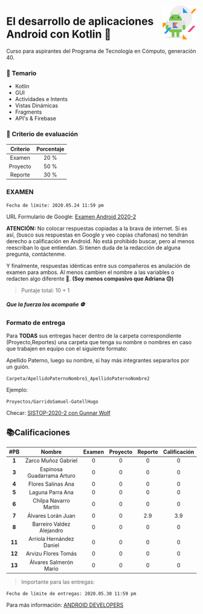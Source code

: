 <p>
  <img src="img/s.png" align = "right"  width="90" height="90"/>
</p>

# El desarrollo de aplicaciones Android con Kotlin 📱

Curso para aspirantes del Programa de Tecnología en Cómputo, generación 40.

### 👀 Temario

- Kotlin
- GUI
- Actividades e Intents
- Vistas Dinámicas
- Fragments
- API's & Firebase

### 🐢 Criterio de evaluación 

|  Criterio   | Porcentaje |
|:----------: |:----------:|
|   Examen    |    20 %    |
|  Proyecto   |    50 %    |
|   Reporte   |    30 %    |

### EXAMEN

```
Fecha de límite: 2020.05.24 11:59 pm
```


URL Formulario de Google: [Examen Android 2020-2](https://forms.gle/sH8ffmCZmMgepsSd6)

**ATENCIÓN:** No colocar respuestas copiadas a la brava de internet. Si es así, (busco sus respuestas en Google y veo copias chafonas) no tendrán derecho a calificación en Android. No está prohibido buscar, pero al menos reescriban lo que entiendan. Si tienen duda de la redacción de alguna pregunta, contáctenme. 

Y finalmente, respuestas idénticas entre sus compañeros es anulación de examen para ambos. Al menos cambien el nombre a las variables o redacten algo diferente 👀.  **(Soy menos compasivo que Adriana 😔)**

> Puntaje total: 10 + 1

##### Que la fuerza los acompañe ⚽️

### Formato de entrega

Para **TODAS** sus entregas hacer dentro de la carpeta correspondiente (Proyecto,Reportes) una carpeta que tenga su nombre o nombres en caso que trabajen en equipo con el siguiente formato:

Apellido Paterno, luego su nombre, si hay más integrantes separarlos por un guión.

```
Carpeta/ApellidoPaternoNombre1_ApellidoPaternoNombre2
```

Ejemplo:

```
Proyectos/GarridoSamuel-GatellHugo
```

Checar: [SISTOP-2020-2 con Gunnar Wolf](https://github.com/SamArtGS/sistop-2020-2/tree/master/tareas/2)

## 📚Calificaciones 



| #PB|  Nombre   | Examen|  Proyecto  | Reporte |Calificación|
|:-:|:----------: |:----------:|:-------: |:-------:|:-------:|
|**1**|Zarco Muñoz Gabriel        | 0 | 0 | 0 | 0 |
|**3**|Espinosa Guadarrama Arturo | 0 | 0 | 0 | 0 |
|**4**|Flores Salinas Ana         | 0 | 0 | 0 | 0 |
|**5**|Laguna Parra Ana           | 0 | 0 | 0 | 0 |
|**6**|Chilpa Navarro Martín      | 0 | 0 | 0 | 0 |
|**7**|Álvares Lorán Juan         | 0 | 0 | 2.9 | 3.9 |
|**8**|Barreiro Valdez Alejandro  | 0 | 0 | 0 | 0 |
|**11**|Arriola Hernández Daniel  | 0 | 0 | 0 | 0 |
|**12**|Arvizu Flores Tomás       | 0 | 0 | 0 | 0 |
|**13**|Álvares Salmerón Mario    | 0 | 0 | 0 | 0 |

> Importante para las entregas:

```
Fecha de límite de entregas: 2020.05.30 11:59 pm
```



Para más información: [ANDROID DEVELOPERS](https://developer.android.com)



